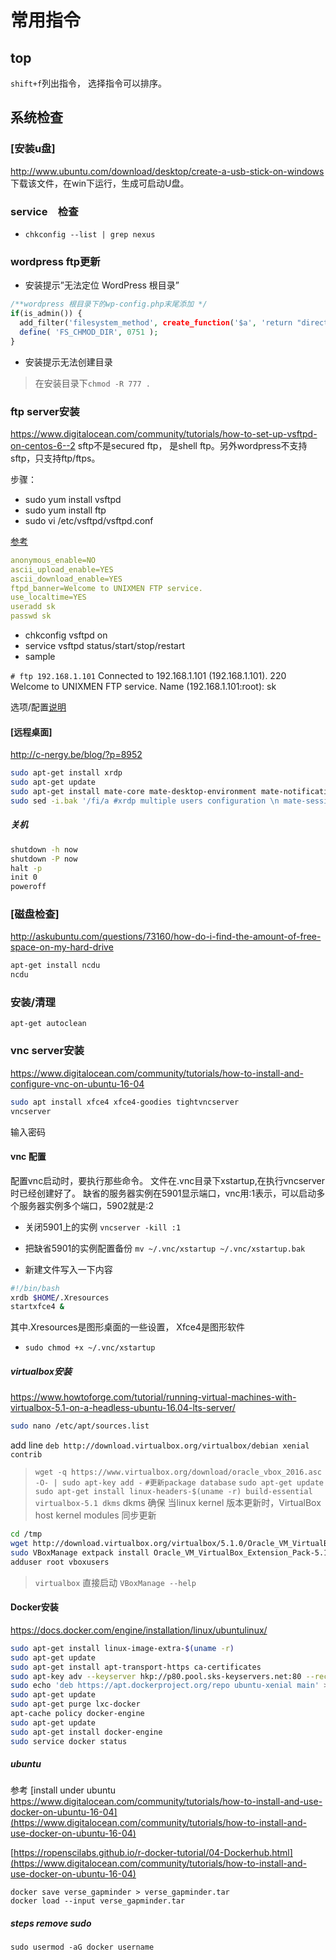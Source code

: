 # 常用指令

## top

`shift+f`列出指令， 选择指令可以排序。 

## 系统检查

### [安装u盘]

<http://www.ubuntu.com/download/desktop/create-a-usb-stick-on-windows>
下载该文件，在win下运行，生成可启动U盘。

### service　检查

+ `chkconfig --list | grep nexus`

### wordpress ftp更新

+ 安装提示”无法定位 WordPress 根目录”

```php
/**wordpress 根目录下的wp-config.php末尾添加 */
if(is_admin()) {
  add_filter('filesystem_method', create_function('$a', 'return "direct";' ));
  define( 'FS_CHMOD_DIR', 0751 );
}
```

+ 安装提示无法创建目录
> 在安装目录下`chmod -R 777 .`

### ftp server安装

<https://www.digitalocean.com/community/tutorials/how-to-set-up-vsftpd-on-centos-6--2>
sftp不是secured ftp， 是shell ftp。另外wordpress不支持sftp，只支持ftp/ftps。

步骤：

+ sudo yum install vsftpd
+ sudo yum install ftp
+ sudo vi /etc/vsftpd/vsftpd.conf

[参考](https://www.unixmen.com/install-vsftpd-server-on-centos-rhel-scientific-linux-6-4/)

```yaml
anonymous_enable=NO
ascii_upload_enable=YES
ascii_download_enable=YES
ftpd_banner=Welcome to UNIXMEN FTP service.
use_localtime=YES
useradd sk
passwd sk
```

+ chkconfig vsftpd on
+ service vsftpd status/start/stop/restart
+ sample

`# ftp 192.168.1.101`
Connected to 192.168.1.101 (192.168.1.101).
220 Welcome to UNIXMEN FTP service.
Name (192.168.1.101:root): sk

选项/配置[说明](https://www.centos.org/docs/5/html/Deployment_Guide-en-US/s1-ftp-vsftpd-conf.html)

#### [远程桌面]

<http://c-nergy.be/blog/?p=8952>

```bash
sudo apt-get install xrdp
sudo apt-get update
sudo apt-get install mate-core mate-desktop-environment mate-notification-daemon
sudo sed -i.bak '/fi/a #xrdp multiple users configuration \n mate-session \n' /etc/xrdp/startwm.sh
```

##### 关机

```bash
shutdown -h now
shutdown -P now
halt -p
init 0
poweroff
```

### [磁盘检查]

<http://askubuntu.com/questions/73160/how-do-i-find-the-amount-of-free-space-on-my-hard-drive>

```bash
apt-get install ncdu
ncdu
```

### 安装/清理

`apt-get autoclean`

### vnc server安装

<https://www.digitalocean.com/community/tutorials/how-to-install-and-configure-vnc-on-ubuntu-16-04>

```bash
sudo apt install xfce4 xfce4-goodies tightvncserver
vncserver
```

输入密码

#### vnc 配置

配置vnc启动时，要执行那些命令。
文件在.vnc目录下xstartup,在执行vncserver时已经创建好了。
缺省的服务器实例在5901显示端口，vnc用:1表示，可以启动多个服务器实例多个端口，5902就是:2

+ 关闭5901上的实例 `vncserver -kill :1`

+ 把缺省5901的实例配置备份 `mv ~/.vnc/xstartup ~/.vnc/xstartup.bak`

+ 新建文件写入一下内容

```bash
#!/bin/bash
xrdb $HOME/.Xresources
startxfce4 &
```

其中.Xresources是图形桌面的一些设置， Xfce4是图形软件

+ `sudo chmod +x ~/.vnc/xstartup`

##### virtualbox安装

<https://www.howtoforge.com/tutorial/running-virtual-machines-with-virtualbox-5.1-on-a-headless-ubuntu-16.04-lts-server/>

```bash
sudo nano /etc/apt/sources.list
```

add line `deb http://download.virtualbox.org/virtualbox/debian xenial contrib`

> `wget -q https://www.virtualbox.org/download/oracle_vbox_2016.asc -O- | sudo apt-key add -`
> `#更新package database`
> `sudo apt-get update`
> `sudo apt-get install linux-headers-$(uname -r) build-essential virtualbox-5.1 dkms`
> dkms 确保 当linux kernel 版本更新时，VirtualBox host kernel modules 同步更新 

```bash
cd /tmp
wget http://download.virtualbox.org/virtualbox/5.1.0/Oracle_VM_VirtualBox_Extension_Pack-5.1.0-108711.vbox-extpack
sudo VBoxManage extpack install Oracle_VM_VirtualBox_Extension_Pack-5.1.0-108711.vbox-extpack
adduser root vboxusers
```

> `virtualbox` 直接启动
> `VBoxManage --help`

#### Docker安装

<https://docs.docker.com/engine/installation/linux/ubuntulinux/>

```bash
sudo apt-get install linux-image-extra-$(uname -r)
sudo apt-get update
sudo apt-get install apt-transport-https ca-certificates
sudo apt-key adv --keyserver hkp://p80.pool.sks-keyservers.net:80 --recv-keys 58118E89F3A912897C070ADBF76221572C52609D
sudo echo 'deb https://apt.dockerproject.org/repo ubuntu-xenial main' > /etc/apt/sources.list.d/docker.list
sudo apt-get update
sudo apt-get purge lxc-docker
apt-cache policy docker-engine
sudo apt-get update
sudo apt-get install docker-engine
sudo service docker status
```

##### ubuntu

参考
[install under ubuntu https://www.digitalocean.com/community/tutorials/how-to-install-and-use-docker-on-ubuntu-16-04](https://www.digitalocean.com/community/tutorials/how-to-install-and-use-docker-on-ubuntu-16-04)

[https://ropenscilabs.github.io/r-docker-tutorial/04-Dockerhub.html](https://www.digitalocean.com/community/tutorials/how-to-install-and-use-docker-on-ubuntu-16-04)

    docker save verse_gapminder > verse_gapminder.tar
    docker load --input verse_gapminder.tar

##### steps remove sudo

    sudo usermod -aG docker username
